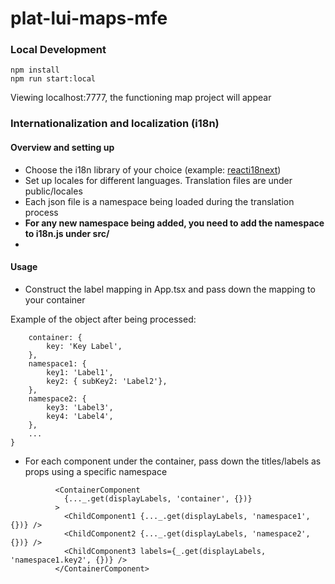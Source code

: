 # plat-lui-maps-mfe

### Local Development
```
npm install
npm run start:local
```
Viewing localhost:7777, the functioning map project will appear

### Internationalization and localization (i18n)
#### Overview and setting up
- Choose the i18n library of your choice (example: [reacti18next](https://github.com/i18next/react-i18next))
- Set up locales for different languages. Translation files are under public/locales
- Each json file is a namespace being loaded during the translation process
- **For any new namespace being added, you need to add the namespace to i18n.js under src/**
- 
#### Usage
- Construct the label mapping in App.tsx and pass down the mapping to your container
 
 Example of the object after being processed: 
```
    container: {
        key: 'Key Label',
    },
    namespace1: {
        key1: 'Label1',
        key2: { subKey2: 'Label2'},
    },
    namespace2: {
        key3: 'Label3',
        key4: 'Label4',
    },
    ...
}
```

- For each component under the container, pass down the titles/labels as props using a specific namespace
```
          <ContainerComponent
            {..._.get(displayLabels, 'container', {})}
          >
            <ChildComponent1 {..._.get(displayLabels, 'namespace1', {})} />
            <ChildComponent2 {..._.get(displayLabels, 'namespace2', {})} />
            <ChildComponent3 labels={_.get(displayLabels, 'namespace1.key2', {})} />
          </ContainerComponent>
```
